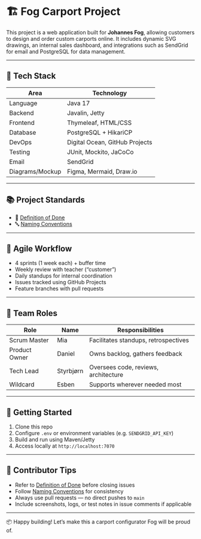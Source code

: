 # 🏗️ Fog Carport Project

This project is a web application built for **Johannes Fog**, allowing customers to design and order custom carports online. It includes dynamic SVG drawings, an internal sales dashboard, and integrations such as SendGrid for email and PostgreSQL for data management.

---

## 🚀 Tech Stack

| Area            | Technology                      |
|-----------------|----------------------------------|
| Language        | Java 17                          |
| Backend         | Javalin, Jetty                   |
| Frontend        | Thymeleaf, HTML/CSS              |
| Database        | PostgreSQL + HikariCP            |
| DevOps          | Digital Ocean, GitHub Projects   |
| Testing         | JUnit, Mockito, JaCoCo           |
| Email           | SendGrid                         |
| Diagrams/Mockup | Figma, Mermaid, Draw.io          |

---

## 📚 Project Standards

- 📄 [Definition of Done](docs/definition-of-done.md)
- 🔤 [Naming Conventions](docs/naming-conventions.md)

---

## 🔁 Agile Workflow

- 4 sprints (1 week each) + buffer time
- Weekly review with teacher (“customer”)
- Daily standups for internal coordination
- Issues tracked using GitHub Projects
- Feature branches with pull requests

---

## 👥 Team Roles

| Role            | Name         | Responsibilities |
|-----------------|--------------|------------------|
| Scrum Master    | Mia          | Facilitates standups, retrospectives |
| Product Owner   | Daniel       | Owns backlog, gathers feedback |
| Tech Lead       | Styrbjørn    | Oversees code, reviews, architecture |
| Wildcard        | Esben        | Supports wherever needed most |

---

## 🧪 Getting Started

1. Clone this repo
2. Configure `.env` or environment variables (e.g. `SENDGRID_API_KEY`)
3. Build and run using Maven/Jetty
4. Access locally at `http://localhost:7070`

---

## 📝 Contributor Tips

- Refer to [Definition of Done](docs/process/definition-of-done.md) before closing issues
- Follow [Naming Conventions](docs/naming-conventions.md) for consistency
- Always use pull requests — no direct pushes to `main`
- Include screenshots, logs, or test notes in issue comments if applicable

---

📦 Happy building! Let’s make this a carport configurator Fog will be proud of.